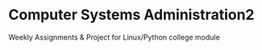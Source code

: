 # Computer Systems Administration2

Weekly Assignments &amp; Project for Linux/Python college module
